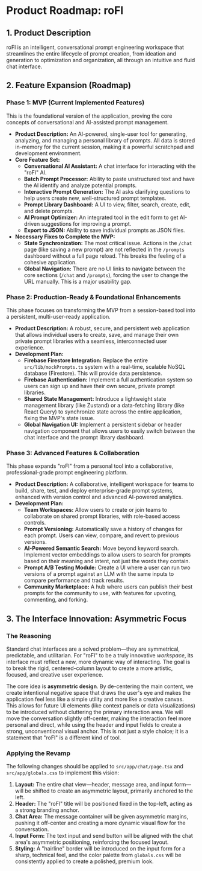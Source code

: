 # Product Roadmap: roFl

## 1. Product Description

roFl is an intelligent, conversational prompt engineering workspace that streamlines the entire lifecycle of prompt creation, from ideation and generation to optimization and organization, all through an intuitive and fluid chat interface.

## 2. Feature Expansion (Roadmap)

### Phase 1: MVP (Current Implemented Features)

This is the foundational version of the application, proving the core concepts of conversational and AI-assisted prompt management.

*   **Product Description:** An AI-powered, single-user tool for generating, analyzing, and managing a personal library of prompts. All data is stored in-memory for the current session, making it a powerful scratchpad and development environment.
*   **Core Feature Set:**
    *   **Conversational AI Assistant:** A chat interface for interacting with the "roFl" AI.
    *   **Batch Prompt Processor:** Ability to paste unstructured text and have the AI identify and analyze potential prompts.
    *   **Interactive Prompt Generation:** The AI asks clarifying questions to help users create new, well-structured prompt templates.
    *   **Prompt Library Dashboard:** A UI to view, filter, search, create, edit, and delete prompts.
    *   **AI Prompt Optimizer:** An integrated tool in the edit form to get AI-driven suggestions for improving a prompt.
    *   **Export to JSON:** Ability to save individual prompts as JSON files.
*   **Necessary Fixes to Complete the MVP:**
    *   **State Synchronization:** The most critical issue. Actions in the `/chat` page (like saving a new prompt) are not reflected in the `/prompts` dashboard without a full page reload. This breaks the feeling of a cohesive application.
    *   **Global Navigation:** There are no UI links to navigate between the core sections (`/chat` and `/prompts`), forcing the user to change the URL manually. This is a major usability gap.

### Phase 2: Production-Ready & Foundational Enhancements

This phase focuses on transforming the MVP from a session-based tool into a persistent, multi-user-ready application.

*   **Product Description:** A robust, secure, and persistent web application that allows individual users to create, save, and manage their own private prompt libraries with a seamless, interconnected user experience.
*   **Development Plan:**
    *   **Firebase Firestore Integration:** Replace the entire `src/lib/mockPrompts.ts` system with a real-time, scalable NoSQL database (Firestore). This will provide data persistence.
    *   **Firebase Authentication:** Implement a full authentication system so users can sign up and have their own secure, private prompt libraries.
    *   **Shared State Management:** Introduce a lightweight state management library (like Zustand) or a data-fetching library (like React Query) to synchronize state across the entire application, fixing the MVP's state issue.
    *   **Global Navigation UI:** Implement a persistent sidebar or header navigation component that allows users to easily switch between the chat interface and the prompt library dashboard.

### Phase 3: Advanced Features & Collaboration

This phase expands "roFl" from a personal tool into a collaborative, professional-grade prompt engineering platform.

*   **Product Description:** A collaborative, intelligent workspace for teams to build, share, test, and deploy enterprise-grade prompt systems, enhanced with version control and advanced AI-powered analytics.
*   **Development Plan:**
    *   **Team Workspaces:** Allow users to create or join teams to collaborate on shared prompt libraries, with role-based access controls.
    *   **Prompt Versioning:** Automatically save a history of changes for each prompt. Users can view, compare, and revert to previous versions.
    *   **AI-Powered Semantic Search:** Move beyond keyword search. Implement vector embeddings to allow users to search for prompts based on their meaning and intent, not just the words they contain.
    *   **Prompt A/B Testing Module:** Create a UI where a user can run two versions of a prompt against an LLM with the same inputs to compare performance and track results.
    *   **Community Marketplace:** A hub where users can publish their best prompts for the community to use, with features for upvoting, commenting, and forking.

## 3. The Interface Innovation: Asymmetric Focus

### The Reasoning

Standard chat interfaces are a solved problem—they are symmetrical, predictable, and utilitarian. For "roFl" to be a truly innovative *workspace*, its interface must reflect a new, more dynamic way of interacting. The goal is to break the rigid, centered-column layout to create a more artistic, focused, and creative user experience.

The core idea is **asymmetric design**. By de-centering the main content, we create intentional negative space that draws the user's eye and makes the application feel less like a simple utility and more like a creative canvas. This allows for future UI elements (like context panels or data visualizations) to be introduced without cluttering the primary interaction area. We will move the conversation slightly off-center, making the interaction feel more personal and direct, while using the header and input fields to create a strong, unconventional visual anchor. This is not just a style choice; it is a statement that "roFl" is a different kind of tool.

### Applying the Revamp

The following changes should be applied to `src/app/chat/page.tsx` and `src/app/globals.css` to implement this vision:

1.  **Layout:** The entire chat view—header, message area, and input form—will be shifted to create an asymmetric layout, primarily anchored to the left.
2.  **Header:** The "roFl" title will be positioned fixed in the top-left, acting as a strong branding anchor.
3.  **Chat Area:** The message container will be given asymmetric margins, pushing it off-center and creating a more dynamic visual flow for the conversation.
4.  **Input Form:** The text input and send button will be aligned with the chat area's asymmetric positioning, reinforcing the focused layout.
5.  **Styling:** A "hairline" border will be introduced on the input form for a sharp, technical feel, and the color palette from `globals.css` will be consistently applied to create a polished, premium look.
